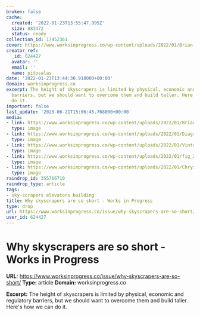 ```yaml
---
broken: false
cache:
  created: '2022-01-23T13:55:47.995Z'
  size: 883472
  status: ready
collection_id: 17452361
cover: https://www.worksinprogress.co/wp-content/uploads/2022/01/Brian-Potter-Cape-Town-at-sunrise-on-Unsplash-by-Tim-Johnson-scaled.jpg
creator_ref:
  _id: 624427
  avatar: ''
  email: ''
  name: pitosalas
date: '2022-01-23T13:44:30.918000+00:00'
domain: worksinprogress.co
excerpt: The height of skyscrapers is limited by physical, economic and regulatory
  barriers, but we should want to overcome them and build taller. Here's how we can
  do it.
important: false
last_update: '2023-06-21T15:06:45.768000+00:00'
media:
- link: https://www.worksinprogress.co/wp-content/uploads/2022/01/Brian-Potter-Cape-Town-at-sunrise-on-Unsplash-by-Tim-Johnson-scaled.jpg
  type: image
- link: https://www.worksinprogress.co/wp-content/uploads/2022/01/Diagram-of-the-Principal-High-Buildings-of-the-Old-World-1884.-CC-PD-Mark-1200x898.jpg
  type: image
- link: https://www.worksinprogress.co/wp-content/uploads/2022/01/Vintage-postcard-of-the-Monadnock-Building-dated-1910.-Public-domain.jpg
  type: image
- link: https://www.worksinprogress.co/wp-content/uploads/2022/01/fig_2_ft_long-1536x692.png
  type: image
- link: https://www.worksinprogress.co/wp-content/uploads/2022/01/Chrysler-Building-Midtown-Manhattan-New-York-City-1932.-Samuel-Gottscho-Public-domain-via-Wikimedia-Commons.jpg
  type: image
raindrop_id: 355766710
raindrop_type: article
tags:
- sky-scrapers elevators building
title: Why skyscrapers are so short - Works in Progress
type: drop
url: https://www.worksinprogress.co/issue/why-skyscrapers-are-so-short/
user_id: 624427
---
```


# Why skyscrapers are so short - Works in Progress

**URL:** https://www.worksinprogress.co/issue/why-skyscrapers-are-so-short/
**Type:** article
**Domain:** worksinprogress.co

**Excerpt:** The height of skyscrapers is limited by physical, economic and regulatory barriers, but we should want to overcome them and build taller. Here's how we can do it.
